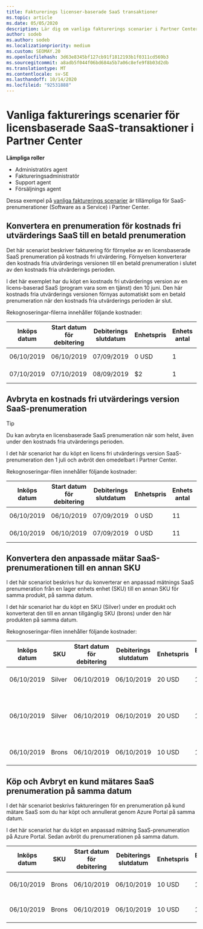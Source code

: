 ```yaml
---
title: Fakturerings licenser-baserade SaaS transaktioner
ms.topic: article
ms.date: 05/05/2020
description: Lär dig om vanliga fakturerings scenarier i Partner Center för licensierade, SaaS-transaktioner (Software-as-a-Service).
author: sodeb
ms.author: sodeb
ms.localizationpriority: medium
ms.custom: SEOMAY.20
ms.openlocfilehash: 3d63e8345bf127cb91f1812193b1f0311cd569b3
ms.sourcegitcommit: a8adb5f044f06bd684a5b7a06c8efe9f8b03d2db
ms.translationtype: MT
ms.contentlocale: sv-SE
ms.lasthandoff: 10/14/2020
ms.locfileid: "92531888"
---
```

# <a name="common-billing-scenarios-for-license-based-saas-transactions-in-partner-center"></a>Vanliga fakturerings scenarier för licensbaserade SaaS-transaktioner i Partner Center

**Lämpliga roller**

- Administratörs agent
- Faktureringsadministratör
- Support agent
- Försäljnings agent


Dessa exempel på [vanliga fakturerings scenarier](common-billing-scenarios.md) är tillämpliga för SaaS-prenumerationer (Software as a Service) i Partner Center.

## <a name="convert-a-free-trial-saas-subscription-to-a-paid-subscription"></a>Konvertera en prenumeration för kostnads fri utvärderings SaaS till en betald prenumeration

Det här scenariot beskriver fakturering för förnyelse av en licensbaserade SaaS prenumeration på kostnads fri utvärdering. Förnyelsen konverterar den kostnads fria utvärderings versionen till en betald prenumeration i slutet av den kostnads fria utvärderings perioden.

I det här exemplet har du köpt en kostnads fri utvärderings version av en licens-baserad SaaS (program vara som en tjänst) den 10 juni. Den här kostnads fria utvärderings versionen förnyas automatiskt som en betald prenumeration när den kostnads fria utvärderings perioden är slut.

Rekognoseringar-filerna innehåller följande kostnader:

| Inköps datum | Start datum för debitering | Debiterings slutdatum | Enhetspris | Enhets antal | Totalmängd | Kostnadstyp | Beskrivning av prenumeration |
| ------------- | ----------------- | --------------- | ---------- | ------------- | ------------ | ----------- | ----------------- |
| 06/10/2019 | 06/10/2019 | 07/09/2019 | 0 USD | 1 | 0 USD | Ny | Kostnadsfri utvärderingsversion |
| 07/10/2019 | 07/10/2019 | 08/09/2019 | $2 | 1 | $2 | Förnya | Betald prenumeration |

## <a name="cancel-a-free-trial-saas-subscription"></a>Avbryta en kostnads fri utvärderings version SaaS-prenumeration

> [!TIP]
> Du kan avbryta en licensbaserade SaaS prenumeration när som helst, även under den kostnads fria utvärderings perioden.

I det här scenariot har du köpt en licens fri utvärderings version SaaS-prenumeration den 1 juli och avbröt den omedelbart i Partner Center.

Rekognoseringar-filen innehåller följande kostnader:

| Inköps datum | Start datum för debitering | Debiterings slutdatum | Enhetspris | Enhets antal | Totalmängd | Kostnadstyp | Beskrivning av prenumeration |
| ------------- | ----------------- | --------------- | ---------- | ------------- | ------------ | ----------- | ----------------- |
| 06/10/2019 | 06/10/2019 | 07/09/2019 | 0 USD | 11 | 0 USD | Ny | Kostnadsfri utvärderingsversion |
| 06/10/2019 | 06/10/2019 | 07/09/2019 | 0 USD | 11 | 0 USD | Avbryt | Kostnadsfri utvärderingsversion |

## <a name="convert-custom-meter-saas-subscription-to-another-sku"></a>Konvertera den anpassade mätar SaaS-prenumerationen till en annan SKU

I det här scenariot beskrivs hur du konverterar en anpassad mätnings SaaS prenumeration från en lager enhets enhet (SKU) till en annan SKU för samma produkt, på samma datum.

I det här scenariot har du köpt en SKU (Silver) under en produkt och konverterat den till en annan tillgänglig SKU (brons) under den här produkten på samma datum.

Rekognoseringar-filen innehåller följande kostnader:

| Inköps datum | SKU | Start datum för debitering | Debiterings slutdatum | Enhetspris | Enhets antal | Totalmängd | Kostnadstyp | Beskrivning av prenumeration |
| ------------- | ----------------- | ----------------- | --------------- | ---------- | ------------- | ------------ | ----------- | ----------------- |
| 06/10/2019 | Silver | 06/10/2019 | 06/10/2019 | 20 USD | 1 | 20 USD | Ny | Anpassad mätare SaaS-prenumeration |
| 06/10/2019 | Silver | 06/10/2019 | 06/10/2019 | 20 USD | 1 | – $20 | Konvertera | Proportionellt Omfakturering för den anpassade mätar SaaS-prenumerationen |
| 06/10/2019 | Brons | 06/10/2019 | 06/10/2019 | 10 USD | 1 | 10 USD | Konvertera | Anpassad mätare SaaS-prenumeration |

## <a name="purchase-and-cancel-a-customer-meter-saas-subscription-on-same-date"></a>Köp och Avbryt en kund mätares SaaS prenumeration på samma datum

I det här scenariot beskrivs faktureringen för en prenumeration på kund mätare SaaS som du har köpt och annullerat genom Azure Portal på samma datum.

I det här scenariot har du köpt en anpassad mätning SaaS-prenumeration på Azure Portal. Sedan avbröt du prenumerationen på samma datum.

| Inköps datum | SKU | Start datum för debitering | Debiterings slutdatum | Enhetspris | Enhets antal | Totalmängd | Kostnadstyp | Beskrivning av prenumeration |
| ------------- | ------------- |----------------- | --------------- | ---------- | ------------- | ------------ | ----------- | ----------------- |
| 06/10/2019 | Brons | 06/10/2019 | 06/10/2019 | 10 USD | 1 | 10 USD | Ny | Anpassad mätare SaaS-prenumeration |
| 06/10/2019 | Brons | 06/10/2019 | 06/10/2019 | 10 USD | 1 | – $10 | CancelImmediate | Anpassad mätare SaaS-prenumeration |
